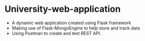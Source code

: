# University-web-application

- A dynamic web application created using Flask framework
- Making use of Flask-MongoEngine to help store and track data
- Using Postman to create and test REST API.
